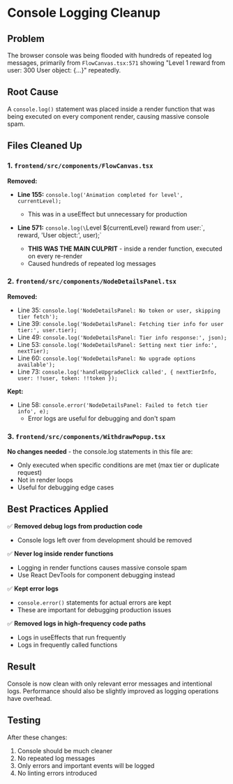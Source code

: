 # Console Logging Cleanup

## Problem
The browser console was being flooded with hundreds of repeated log messages, primarily from `FlowCanvas.tsx:571` showing "Level 1 reward from user: 300 User object: {...}" repeatedly.

## Root Cause
A `console.log()` statement was placed inside a render function that was being executed on every component render, causing massive console spam.

## Files Cleaned Up

### 1. `frontend/src/components/FlowCanvas.tsx`

**Removed:**
- **Line 155:** `console.log('Animation completed for level', currentLevel);`
  - This was in a useEffect but unnecessary for production
  
- **Line 571:** `console.log(\`Level ${currentLevel} reward from user:\`, reward, 'User object:', user);`
  - **THIS WAS THE MAIN CULPRIT** - inside a render function, executed on every re-render
  - Caused hundreds of repeated log messages

### 2. `frontend/src/components/NodeDetailsPanel.tsx`

**Removed:**
- Line 35: `console.log('NodeDetailsPanel: No token or user, skipping tier fetch');`
- Line 39: `console.log('NodeDetailsPanel: Fetching tier info for user tier:', user.tier);`
- Line 49: `console.log('NodeDetailsPanel: Tier info response:', json);`
- Line 53: `console.log('NodeDetailsPanel: Setting next tier info:', nextTier);`
- Line 60: `console.log('NodeDetailsPanel: No upgrade options available');`
- Line 73: `console.log('handleUpgradeClick called', { nextTierInfo, user: !!user, token: !!token });`

**Kept:**
- Line 58: `console.error('NodeDetailsPanel: Failed to fetch tier info', e);`
  - Error logs are useful for debugging and don't spam

### 3. `frontend/src/components/WithdrawPopup.tsx`

**No changes needed** - the console.log statements in this file are:
- Only executed when specific conditions are met (max tier or duplicate request)
- Not in render loops
- Useful for debugging edge cases

## Best Practices Applied

✅ **Removed debug logs from production code**
- Console logs left over from development should be removed

✅ **Never log inside render functions**
- Logging in render functions causes massive console spam
- Use React DevTools for component debugging instead

✅ **Kept error logs**
- `console.error()` statements for actual errors are kept
- These are important for debugging production issues

✅ **Removed logs in high-frequency code paths**
- Logs in useEffects that run frequently
- Logs in frequently called functions

## Result

Console is now clean with only relevant error messages and intentional logs. Performance should also be slightly improved as logging operations have overhead.

## Testing

After these changes:
1. Console should be much cleaner
2. No repeated log messages
3. Only errors and important events will be logged
4. No linting errors introduced

